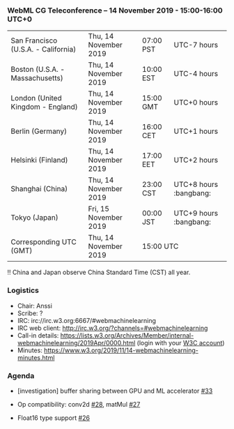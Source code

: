 ### WebML CG Teleconference – 14 November 2019 - 15:00-16:00 UTC+0

<table>
<tr><td> San Francisco (U.S.A. - California) <td> Thu, 14 November 2019 <td> 07:00 PST <td> UTC-7 hours
<tr><td> Boston (U.S.A. - Massachusetts) <td> Thu, 14 November 2019 <td> 10:00 EST <td> UTC-4 hours
<tr><td> London (United Kingdom - England) <td> Thu, 14 November 2019 <td> 15:00 GMT <td> UTC+0 hours
<tr><td> Berlin (Germany) <td> Thu, 14 November 2019 <td> 16:00 CET <td> UTC+1 hours
<tr><td> Helsinki (Finland) <td> Thu, 14 November 2019 <td> 17:00 EET <td> UTC+2 hours
<tr><td> Shanghai (China) <td> Thu, 14 November 2019 <td> 23:00 CST <td> UTC+8 hours :bangbang: 
<tr><td> Tokyo (Japan) <td> Fri, 15 November 2019 <td> 00:00 JST <td> UTC+9 hours :bangbang:
<tr><td> Corresponding UTC (GMT) <td> Thu, 14 November 2019 <td colspan=2> 15:00 UTC
</table>

:bangbang: China and Japan observe China Standard Time (CST) all year.

### Logistics

* Chair: Anssi
* Scribe: ?
* IRC: irc://irc.w3.org:6667/#webmachinelearning
* IRC web client: http://irc.w3.org/?channels=#webmachinelearning
* Call-in details: https://lists.w3.org/Archives/Member/internal-webmachinelearning/2019Apr/0000.html (login with your [W3C account](https://www.w3.org/Help/Account/))
* Minutes: https://www.w3.org/2019/11/14-webmachinelearning-minutes.html

### Agenda

* [investigation] buffer sharing between GPU and ML accelerator [#33](https://github.com/webmachinelearning/webnn/issues/33)

* Op compatibility: conv2d [#28](https://github.com/webmachinelearning/webnn/issues/28), matMul [#27](https://github.com/webmachinelearning/webnn/issues/27)

* Float16 type support [#26](https://github.com/webmachinelearning/webnn/issues/26) 
